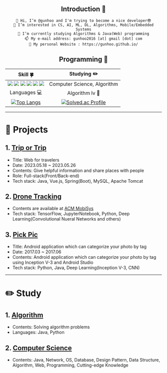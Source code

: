 <div align=center>
  
<!-- ![header](https://capsule-render.vercel.app/api?type=waving&color=auto&height=300&section=header&text=Gunhoo's%20Github&fontSize=50) -->
  
## Introduction :raised_hands:
  ```
👋 Hi, I’m @gunhoo and I'm trying to become a nice developer😎
👀 I’m interested in CS, AI, ML, DL, Algorithms, Mobile/Embedded Systems
🌱 I’m currently studying Algorithms & Java(Web) programming
📫 My e-mail address: gunhoo2016 [at] gmail [dot] com
🧔 My personal Website : https://gunhoo.github.io/
  ```

 
  ## Programming :muscle: 
  | Skill :four_leaf_clover: | Studying :pencil2: |
| :----------------------: | :----------------: |
| <img src="https://img.shields.io/badge/Python-3776AB?style=flat&logo=Python&logoColor=white"/> <img src="https://img.shields.io/badge/TensorFlow-FF6F00?style=flat&logo=TensorFlow&logoColor=white"/>  <img src="https://img.shields.io/badge/Java-007396?style=flat&logo=Java&logoColor=white"/> <img src="https://img.shields.io/badge/Spring-6DB33F?style=flat&logo=Spring&logoColor=white"/>  <img src="https://img.shields.io/badge/MySQL-4479A1?style=flat&logo=MySQL&logoColor=white"/> <img src="https://img.shields.io/badge/Vue.js-4FC08D?style=flat&logo=Vue.js&logoColor=white"/>| Computer Science, Algorithm  |
  | Languages :computer: | Algorithm lv :pencil: |
 | [![Top Langs](https://github-readme-stats.vercel.app/api/top-langs/?username=gunhoo&layout=compact&langs_count=6)](https://github.com/gunhoo/github-readme-stats) | [![Solved.ac Profile](http://mazassumnida.wtf/api/generate_badge?boj=gunhoo0216)](https://solved.ac/gunhoo0216)<br/> |
</div>

---

# 📘 Projects
## 1. [Trip or Trip](https://github.com/Trip-or-Trip) 
- Title: Web for travelers
- Date: 2023.05.18 ~ 2023.05.26
- Contents: Give helpful information and share places with people
- Role: Full-stack(Front/Back-end)
- Tech stack: Java, Vue.js, Spring(Boot), MySQL, Apache Tomcat

## 2. [Drone Tracking](https://github.com/gunhoo/Drone-Tracking)
- Contents are available at [ACM MobiSys](https://dl.acm.org/doi/10.1145/3307334.3328613)
- Tech stack: TensorFlow, JupyterNotebook, Python, Deep Learning(Convolutional Nueral Networks and others)

## 3. [Pick Pic](https://github.com/PickPic)
- Title: Android application which can categorize your photo by tag
- Date: 2017.03 ~ 2017.06
- Contents: Android application which can categorize your photo by tag using Inception V-3 and Android Studio
- Tech stack: Python, Java, Deep Learning(Inception V-3, CNN)

---

# ✏️ Study 
## 1. [Algorithm](https://github.com/gunhoo/Algorithm)
- Contents: Solving algorithm problems 
- Languages: Java, Python
## 2. [Computer Science](https://github.com/CS-STUDY-955/computer-science)
- Contents: Java, Network, OS, Database, Design Pattern, Data Structure, Algorithm, Web, Programming, Cutting-edge Knowledge
